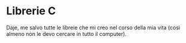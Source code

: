 # Librerie C
Daje, me salvo tutte le libreie che mi creo nel corso della mia vita (così almeno non le devo cercare in tutto il computer).